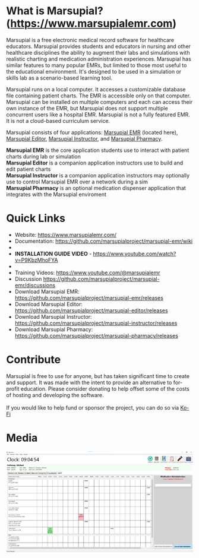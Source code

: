 # What is Marsupial? (https://www.marsupialemr.com)
Marsupial is a free electronic medical record software for healthcare educators. Marsupial provides students and educators in nursing and other healthcare disciplines the ability to augment their labs and simulations with realistic charting and medication administration experiences. Marsupial has similar features to many popular EMRs, but limited to those most useful to the educational environment. It's designed to be used in a simulation or skills lab as a scenario-based learning tool. 

Marsupial runs on a local computer. It accesses a customizable database file containing patient charts. The EMR is accessible only on that computer. Marsupial can be installed on multiple computers and each can access their own instance of the EMR, but Marsupial does not support multiple concurrent users like a hospital EMR. Marsupial is not a fully featured EMR. It is not a cloud-based curriculum service.

Marsupial consists of four applications: [Marsupial EMR](https://github.com/marsupialproject/marsupial-emr) (located here), [Marsupial Editor](https://github.com/marsupialproject/marsupial-editor), [Marsupial Instructor](https://github.com/marsupialproject/marsupial-instructor), and [Marsupial Pharmacy](https://github.com/marsupialproject/marsupial-pharmacy). 

**Marsupial EMR** is the core application students use to interact with patient charts during lab or simulation<br/>
**Marsupial Editor** is a companion application instructors use to build and edit patient charts<br/>
**Marsupial Instructor** is a companion application instructors may optionally use to control Marsupial EMR over a network during a sim<br/>
**Marsupial Pharmacy** is an optional medication dispenser application that integrates with the Marsupial enviroment<br/>

# Quick Links
- Website: https://www.marsupialemr.com/
- Documentation: https://github.com/marsupialproject/marsupial-emr/wiki
- 
- **INSTALLATION GUIDE VIDEO** - https://www.youtube.com/watch?v=P9KbzMhoFYA
- 
- Training Videos: https://www.youtube.com/@marsupialemr
- Discussion https://github.com/marsupialproject/marsupial-emr/discussions
- Download Marsupial EMR: https://github.com/marsupialproject/marsupial-emr/releases
- Download Marsupial Editor: https://github.com/marsupialproject/marsupial-editor/releases
- Download Marsupial Instructor: https://github.com/marsupialproject/marsupial-instructor/releases
- Download Marsupial Pharmacy: https://github.com/marsupialproject/marsupial-pharmacy/releases
# Contribute
Marsupial is free to use for anyone, but has taken significant time to create and support. It was made with the intent to provide an alternative to for-profit education. Please consider donating to help offset some of the costs of hosting and developing the software.<br/><br/>
If you would like to help fund or sponsor the project, you can do so via [Ko-Fi](https://ko-fi.com/marsupialemr)
# Media
![Marsupial EMR MAR screen](/images/marsupial-mar-small.png)
